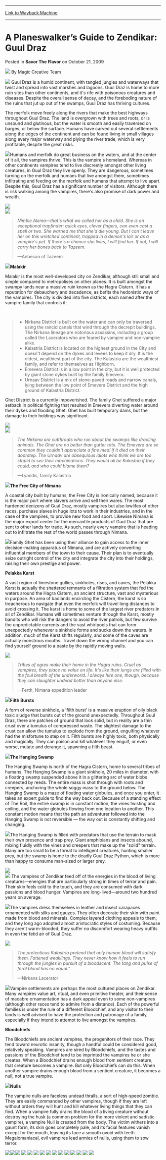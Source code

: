
---
[Link to Wayback Machine](https://web.archive.org/web/20160915120630/http://magic.wizards.com/en/articles/archive/savor-flavor/planeswalker%E2%80%99s-guide-zendikar-guul-draz-2009-10-21)

[_metadata_:author]:- "Magic Creative Team"
[_metadata_:description]:- "&#13; &#13; &#13; &#13; Guul Draz is a humid continent, with tangled jungles and waterways that twist and spread into vast marshes and lagoons. Guul Draz is home to more ruin sites than other continents, and it's rife with poisonous creatures and diseases. Despite the overall sense of decay, and the foreboding nature of the ruins that jut up out of the swamps, Guul Draz has thriving cultures."
[_metadata_:generator]:- "Drupal 7 (http://drupal.org)"
[_metadata_:node]:- "692631"
[_metadata_:publish_date]:- "2009-10-21"
[_metadata_:source]:- "div-main-content"
[_metadata_:title]:- "A Planeswalker’s Guide to Zendikar: Guul Draz"
[_metadata_:wayback_capture_timestamp]:- "2016-09-15 12:06:30"
[_metadata_:wayback_raw_url]:- "https://web.archive.org/web/20160915120630id_/http://magic.wizards.com/en/articles/archive/savor-flavor/planeswalker%E2%80%99s-guide-zendikar-guul-draz-2009-10-21"
[_metadata_:wayback_url]:- "http://magic.wizards.com/en/articles/archive/savor-flavor/planeswalker%E2%80%99s-guide-zendikar-guul-draz-2009-10-21"
---


A Planeswalker’s Guide to Zendikar: Guul Draz
=============================================



 Posted in **Savor The Flavor**
 on October 21, 2009 






![](https://media.magic.wizards.com/styles/auth_small/public/images/hero/wizardslogo_thumb.jpg)
By Magic Creative Team













![](https://media.magic.wizards.com/image_legacy_migration/mtg/images/daily/stf/zenPWGuideHeader3.jpg)
Guul Draz is a humid continent, with tangled jungles and waterways that twist and spread into vast marshes and lagoons. Guul Draz is home to more ruin sites than other continents, and it's rife with poisonous creatures and diseases. Despite the overall sense of decay, and the foreboding nature of the ruins that jut up out of the swamps, Guul Draz has thriving cultures.


The merfolk move freely along the rivers that make the best highways throughout Guul Draz. The land is overgrown with trees and roots, or is unsound and glutinous, but the water is smooth and easily traversed on barges, or below the surface. Humans have carved out several settlements along the edges of the continent and can be found living in small villages along every major waterway and plying the river trade, which is very profitable, despite the great risks.


![](https://media.magic.wizards.com/image_legacy_migration/mtg/images/daily/stf/stf61_swampSlice.jpg)Humans and merfolk do great business on the waters, and at the center of it all, the vampires thrive. This is the vampire's homeland. Whereas in other continents vampires tend to live discreetly amongst other living creatures, in Guul Draz they live openly. They are dangerous, sometimes turning on the merfolk and humans that live amongst them, sometimes infiltrating and feeding on the merfolk and humans that attempt to live apart. Despite this, Guul Draz has a significant number of visitors. Although there is risk walking among the vampires, there's also promise of dark power and wealth.


![](https://media.magic.wizards.com/image_legacy_migration/mtg/images/daily/stf/stf61_guulDraz.jpg)  
![](https://media.magic.wizards.com/image_legacy_migration/mtg/images/daily/stf/zenPWGuideFlavorHeader.png)
> 
> *Nimble Alema—that's what we called her as a child. She is an exceptional trapfinder: quick eyes, clever fingers, can even cast a spell or two. She warned me that she'd die young. But I can't leave her on this wretched continent, trapped in a demon's lair or as a vampire's pet. If there's a chance she lives, I will find her. If not, I will carry her bones back to Tazeem.*  
> 
> —Anbecan of Tazeem
> 
> 
> 


![](https://media.magic.wizards.com/image_legacy_migration/mtg/images/daily/stf/zenPWGuideFlavorFooter.png)**Malakir**


Malakir is the most well-developed city on Zendikar, although still small and simple compared to metropolises on other planes. It is built amongst the swampy lands near a massive ruin known as the Hagra Cistern. It has a reputation for debauchery and decadence, as befits the hedonistic ways of the vampires. The city is divided into five districts, each named after the vampire family that controls it:


 



> 
> * Nirkana District is built on the water and can only be traversed using the rancid canals that wind through the decrepit buildings. The Nirkana lineage are notorious assassins, including a group called the Lacerators who are feared by vampire and non-vampire alike.
> * Kalastria District is located on the highest ground in the City and doesn't depend on the dykes and levees to keep it dry. It is the oldest, wealthiest part of the city. The Kalastria are the wealthiest family, and refer to themselves as Highborn.
> * Emevera District is in a low point in the city, but it is well protected by giant stone dykes built by the family Emevera.
> * Urnaav District is a mix of stone-paved roads and narrow canals, lying between the low point of Emevera District and the high ground of Kalastria District.
> 


Ghet District is a currently impoverished. The family Ghet suffered a major setback in political fighting that resulted in Emevera diverting water around their dykes and flooding Ghet. Ghet has built temporary dams, but the damage to their holdings was significant.


![](https://media.magic.wizards.com/image_legacy_migration/mtg/images/daily/stf/stf61_vampireNighthawk.jpg)  
![](https://media.magic.wizards.com/image_legacy_migration/mtg/images/daily/stf/zenPWGuideFlavorHeader.png)
> 
> *The Nirkana are cutthroats who run about the swamps like drooling animals. The Ghet are no better than gutter rats. The Emevera are so common they couldn't appreciate a fine meal if it died on their doorstep. The Urnaav are obsequious idiots who think we are too stupid to see their machinations. They would all be Kalastria if they could, and who could blame them?*  
> 
> —Lyandis, family Kalastria
> 
> 
> 


![](https://media.magic.wizards.com/image_legacy_migration/mtg/images/daily/stf/zenPWGuideFlavorFooter.png)**The Free City of Nimana**


A coastal city built by humans, the Free City is ironically named, because it is the major port where slavers arrive and sell their wares. The most hardened denizens of Guul Draz, mostly vampires but also lowlifes of other races, purchase slaves in huge lots to work in their industries, and in the case of the vampires, to provide new food and sport. Likewise Nimana is the major export center for the mercantile products of Guul Draz that are sent to other lands for trade. As such, nearly every vampire that is heading out to infiltrate the rest of the world passes through Nimana.


![](https://media.magic.wizards.com/image_legacy_migration/mtg/images/daily/stf/stf61_styleGuide35AFH.jpg)Family Ghet has been using their alliance to gain access to the inner decision-making apparatus of Nimana, and are actively converting influential members of the town to their cause. Their plan is to eventually seize outright control of the city and integrate the city into their holdings, raising their own prestige and power.


**Pelakka Karst**


A vast region of limestone gullies, sinkholes, rises, and caves, the Pelakka Karst is actually the shattered remnants of a filtration system that fed the waters around the Hagra Cistern, an ancient structure, vast and mysterious in purpose. An area of badlands encircling the Cistern, the karst is so treacherous to navigate that even the merfolk will travel long distances to avoid crossing it. The karst is home to some of the largest river predators in all of Zendikar. Humans will sometimes venture through the Karst, mostly bandits who will risk the dangers to avoid the river patrols, but few survive the unpredictable currents and the vast whirlpools that can form unexpectedly whenever a sinkhole forms and sucks down the waters. In addition, much of the Karst shifts regularly, and some of the caves are actually monstrous mouths. Travel down the wrong channel and you can find yourself ground to a paste by the rapidly moving walls.


![](https://media.magic.wizards.com/image_legacy_migration/mtg/images/daily/stf/zenPWGuideFlavorHeader.png)
> 
> *Tribes of ogres make their home in the Hagra ruins. Cruel as vampires, they place no value on life. It's like their lungs are filled with the foul breath of the underworld. I always hire one, though, because they can slaughter undead better than anyone else.*  
> 
> —Ferth, Nimana expedition leader
> 
> 
> 


![](https://media.magic.wizards.com/image_legacy_migration/mtg/images/daily/stf/zenPWGuideFlavorFooter.png)**Filth Bursts**


A form of reverse sinkhole, a 'filth burst' is a massive eruption of oily black toxic sludge that bursts out of the ground unexpectedly. Throughout Guul Draz, there are patches of ground that look solid, but in reality are a thin crust over a tumulus of compressed waste. The slightest damage to the crust can allow the tumulus to explode from the ground, engulfing whatever had the misfortune to step on it. Filth bursts are highly toxic, both physically and magically. They can poison and kill whatever they engulf, or even worse, mutate and derange it, spawning a filth beast.


![](https://media.magic.wizards.com/image_legacy_migration/mtg/images/daily/stf/stf61_desecratedEarth.jpg)**The Hanging Swamp**


The Hanging Swamp is north of the Hagra Cistern, home to several tribes of humans. The Hanging Swamp is a giant sinkhole, 20 miles in diameter, with a floating swamp suspended above it in a glittering arc of water blobs connected by reeds. The entire mass is shot through with roots and creepers, anchoring the whole soggy mass to the ground below. The Hanging Swamp is a maze of floating water globules, and once you enter, it takes an expert guide to find the way back out. Because of a standing effect of The Roil, the entire swamp is in constant motion, the vines twisting and coiling, and the water globules flowing from one location to another. This constant motion means that the path an adventurer followed into the Hanging Swamp is not reversible — the way out is constantly shifting and changing.


![](https://media.magic.wizards.com/image_legacy_migration/mtg/images/daily/stf/stf61_styleGuide34C.jpg)The Hanging Swamp is filled with predators that use the terrain to mask their own presence and trap prey. Giant amphibians and insects abound, mixing fluidly with the vines and creepers that make up the "solid" terrain. Many are too small to be a threat to intelligent creatures, hunting smaller prey, but the swamp is home to the deadly Guul Draz Python, which is more than happy to consume man-sized or larger prey.


![](https://media.magic.wizards.com/image_legacy_migration/mtg/images/daily/stf/stf61_styleGuide36C.jpg)  
![](https://media.magic.wizards.com/image_legacy_migration/mtg/images/daily/stf/PWGuideZENVampires.jpg)
The vampires of Zendikar feed off of the energies in the blood of living creatures—energies that are particularly strong in times of terror and pain. Their skin feels cold to the touch, and they are consumed with dark passions and blood hunger. Vampires are long-lived—around two hundred years on average.


![](https://media.magic.wizards.com/image_legacy_migration/mtg/images/daily/stf/stf61_styleGuide56AB.jpg)The vampires dress themselves in leather and insect carapaces ornamented with silks and gauzes. They often decorate their skin with paint made from blood and minerals. Complex layered clothing appeals to them, and they long ago adopted almost aristocratic styles of costuming. Because they aren't warm-blooded, they suffer no discomfort wearing heavy outfits in even the fetid air of Guul Draz.


![](https://media.magic.wizards.com/image_legacy_migration/mtg/images/daily/stf/zenPWGuideFlavorHeader.png)
> 
> *The pretentious Kalastria pretend that only human blood will satisfy them. Fattened weaklings. They never know how it feels to run through the jungles in pursuit of a bloodscent. The tang and pulse of feral blood has no equal."*  
> 
> —Nirkana Lacerator
> 
> 
> 


![](https://media.magic.wizards.com/image_legacy_migration/mtg/images/daily/stf/zenPWGuideFlavorFooter.png)Vampire settlements are perhaps the most cultured places on Zendikar. Many vampires value art, ritual, and even primitive theater, and their sense of macabre ornamentation has a dark appeal even to some non-vampires (although other races tend to admire from a distance). Each of the powerful families is under the rule of a different Bloodchief, and any visitor to their lands is well advised to have the protection and patronage of a family, especially if they intend to attempt to live amongst the vampires.


**Bloodchiefs**


The Bloodchiefs are ancient vampires, the progenitors of their race. They tend toward neurotic insanity, though a handful could be considered good, relatively speaking. Vampires are sired by Bloodchiefs, and the tastes and passions of the Bloodchief tend to be imprinted the vampires he or she creates. When a Bloodchief drains enough blood from sentient creature, that creature becomes a vampire. But only Bloodchiefs can do this. When another vampire drains enough blood from a sentient creature, it becomes a null, not a true vampire.


![](https://media.magic.wizards.com/image_legacy_migration/mtg/images/daily/stf/stf61_kalitas.jpg)**Nulls**


The vampire nulls are faceless undead thralls, a sort of high-speed zombie. They are easily commanded by other vampires, though if they are left without orders they will hunt and kill whatever living things that they can find. When a vampire fully drains the blood of a living creature without destroying the husk (a common problem for the more violent and sadistic vampire), a vampire Null is created from the body. The victim withers into a gaunt form, its skin goes completely pale, and its facial features vanish except for the mouth, leaving its face a smooth ovoid with teeth. Megalomaniacal, evil vampires lead armies of nulls, using them to sow terror.


![](https://media.magic.wizards.com/image_legacy_migration/mtg/images/daily/stf/stf61_mindlessNull.jpg)![](https://media.magic.wizards.com/image_legacy_migration/mtg/images/daily/stf/01_tableOfContentsPWZEN.jpg)[![](https://media.magic.wizards.com/image_legacy_migration/mtg/images/daily/stf/02_tableOfContentsPWZEN.jpg)](/en/articles/archive/savor-flavor/planeswalkers-guide-zendikar-2009-09-09) [![](https://media.magic.wizards.com/image_legacy_migration/mtg/images/daily/stf/03_tableOfContentsPWZEN.jpg)](http://www.wizards.com/Magic/Magazine/Article.aspx?x=mtg/daily/stf/73) [![](https://media.magic.wizards.com/image_legacy_migration/mtg/images/daily/stf/04_tableOfContentsPWZEN.jpg)](/en/articles/archive/savor-flavor/planeswalker%E2%80%99s-guide-zendikar-bala-ged-and-elves-2009-09-30) [![](https://media.magic.wizards.com/image_legacy_migration/mtg/images/daily/stf/05_tableOfContentsPWZEN.jpg)](http://www.wizards.com/Magic/Magazine/Article.aspx?x=mtg/daily/stf/61) [![](https://media.magic.wizards.com/image_legacy_migration/mtg/images/daily/stf/06_tableOfContentsPWZEN.jpg)](http://www.wizards.com/Magic/Magazine/Article.aspx?x=mtg/daily/stf/79) [![](https://media.magic.wizards.com/image_legacy_migration/mtg/images/daily/stf/07_tableOfContentsPWZEN.jpg)](http://www.wizards.com/Magic/Magazine/Article.aspx?x=mtg/daily/stf/64) [![](https://media.magic.wizards.com/image_legacy_migration/mtg/images/daily/stf/08_tableOfContentsPWZEN.jpg)](http://www.wizards.com/Magic/Magazine/Article.aspx?x=mtg/daily/stf/79#one) [![](https://media.magic.wizards.com/image_legacy_migration/mtg/images/daily/stf/09_tableOfContentsPWZEN.jpg)](http://www.wizards.com/Magic/Magazine/Article.aspx?x=mtg/daily/stf/67) [![](https://media.magic.wizards.com/image_legacy_migration/mtg/images/daily/stf/10_tableOfContentsPWZEN.jpg)](http://www.wizards.com/Magic/Magazine/Article.aspx?x=mtg/daily/stf/67#one) [![](https://media.magic.wizards.com/image_legacy_migration/mtg/images/daily/stf/11_tableOfContentsPWZEN.jpg)](http://www.wizards.com/Magic/Magazine/Article.aspx?x=mtg/daily/stf/61#one) [![](https://media.magic.wizards.com/image_legacy_migration/mtg/images/daily/stf/12_tableOfContentsPWZEN.jpg)](http://www.wizards.com/Magic/Magazine/Article.aspx?x=mtg/daily/stf/69) [![](https://media.magic.wizards.com/image_legacy_migration/mtg/images/daily/stf/13_tableOfContentsPWZEN.jpg)](/en/articles/archive/savor-flavor/planeswalker%E2%80%99s-guide-zendikar-bala-ged-and-elves-2009-09-30) ![](https://media.magic.wizards.com/image_legacy_migration/mtg/images/daily/stf/zenPWGuideFooter.jpg)







